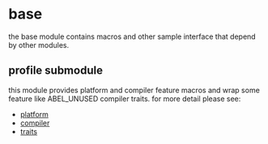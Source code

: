 # base

the base module contains macros and other sample interface that depend by other modules.

## profile submodule

this module provides platform and compiler feature macros and wrap some feature like ABEL_UNUSED compiler traits. for
more detail please see:

* [platform](/docs/en/base/platform.md)
* [compiler](/docs/en/base/compiler.md)
* [traits](/docs/en/base/traits.md)
